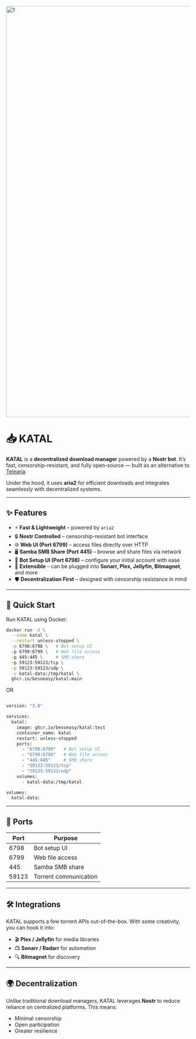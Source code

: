 <img width="1582" height="1123" alt="1" src="https://github.com/user-attachments/assets/6cecc83b-0fc9-4e57-ad94-706a2fffb038" />

# 📥 KATAL

**KATAL** is a **decentralized download manager** powered by a **Nostr bot**.
It’s fast, censorship-resistant, and fully open-source — built as an alternative to [Telearia](https://github.com/besoeasy/telearia).

Under the hood, it uses **aria2** for efficient downloads and integrates seamlessly with decentralized systems.

---

## ✨ Features

- ⚡ **Fast & Lightweight** – powered by `aria2`
- 🔒 **Nostr Controlled** – censorship-resistant bot interface
- 🌐 **Web UI (Port 6799)** – access files directly over HTTP
- 🖥️ **Samba SMB Share (Port 445)** – browse and share files via network
- 🤖 **Bot Setup UI (Port 6798)** – configure your initial account with ease
- 🧩 **Extensible** – can be plugged into **Sonarr, Plex, Jellyfin, Bitmagnet**, and more
- 🛡️ **Decentralization First** – designed with censorship resistance in mind

---

## 🚀 Quick Start

Run KATAL using Docker:

```bash
docker run -d \
  --name katal \
  --restart unless-stopped \
  -p 6798:6798 \   # Bot setup UI
  -p 6799:6799 \   # Web file access
  -p 445:445 \     # SMB share
  -p 59123:59123/tcp \
  -p 59123:59123/udp \
  -v katal-data:/tmp/katal \
  ghcr.io/besoeasy/katal:main
```

OR

```bash

version: "3.8"

services:
  katal:
    image: ghcr.io/besoeasy/katal:test
    container_name: katal
    restart: unless-stopped
    ports:
      - "6798:6798"   # Bot setup UI
      - "6799:6799"   # Web file access
      - "445:445"     # SMB share
      - "59123:59123/tcp"
      - "59123:59123/udp"
    volumes:
      - katal-data:/tmp/katal

volumes:
  katal-data:
```

---

## 📡 Ports

| Port  | Purpose               |
| ----- | --------------------- |
| 6798  | Bot setup UI          |
| 6799  | Web file access       |
| 445   | Samba SMB share       |
| 59123 | Torrent communication |

---

## 🛠️ Integrations

KATAL supports a few torrent APIs out-of-the-box.
With some creativity, you can hook it into:

- 🎬 **Plex / Jellyfin** for media libraries
- 📺 **Sonarr / Radarr** for automation
- 🔍 **Bitmagnet** for discovery

---

## 🌍 Decentralization

Unlike traditional download managers, KATAL leverages **Nostr** to reduce reliance on centralized platforms.
This means:

- Minimal censorship
- Open participation
- Greater resilience
